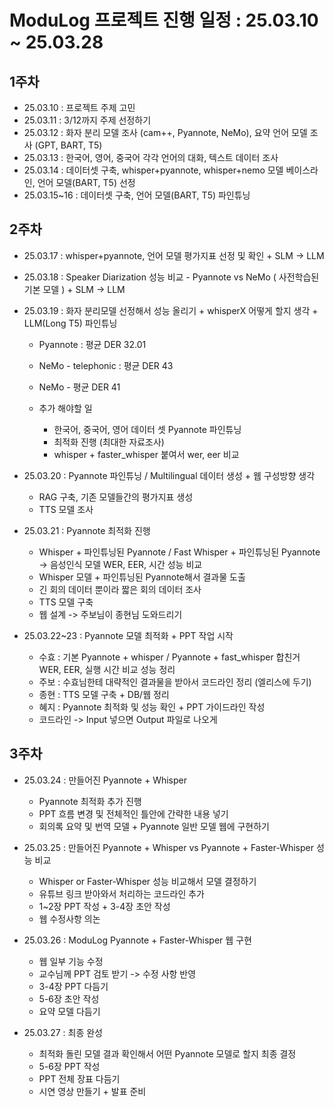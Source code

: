 # ModuLog 프로젝트 진행 일정 : 25.03.10 ~ 25.03.28

## 1주차
- 25.03.10 : 프로젝트 주제 고민
- 25.03.11 : 3/12까지 주제 선정하기
- 25.03.12 : 화자 분리 모델 조사 (cam++, Pyannote, NeMo), 요약 언어 모델 조사 (GPT, BART, T5)
- 25.03.13 : 한국어, 영어, 중국어 각각 언어의 대화, 텍스트 데이터 조사
- 25.03.14 : 데이터셋 구축, whisper+pyannote, whisper+nemo 모델 베이스라인, 언어 모델(BART, T5) 선정 
- 25.03.15~16 : 데이터셋 구축, 언어 모델(BART, T5) 파인튜닝


## 2주차
- 25.03.17 : whisper+pyannote, 언어 모델 평가지표 선정 및 확인 + SLM -> LLM
- 25.03.18 : Speaker Diarization 성능 비교 - Pyannote vs NeMo ( 사전학습된 기본 모델 ) + SLM -> LLM
- 25.03.19 : 화자 분리모델 선정해서 성능 올리기 + whisperX 어떻게 할지 생각 + LLM(Long T5) 파인튜닝
   - Pyannote : 평균 DER 32.01
   - NeMo - telephonic : 평균 DER 43
   - NeMo - 평균 DER 41
 
   - 추가 해야할 일
     - 한국어, 중국어, 영어 데이터 셋 Pyannote 파인튜닝
     - 최적화 진행 (최대한 자료조사)
     - whisper + faster_whisper 붙여서 wer, eer 비교  
- 25.03.20 : Pyannote 파인튜닝 / Multilingual 데이터 생성 + 웹 구성방향 생각
   - RAG 구축, 기존 모델들간의 평가지표 생성
   - TTS 모델 조사
- 25.03.21 : Pyannote 최적화 진행
   - Whisper + 파인튜닝된 Pyannote / Fast Whisper + 파인튜닝된 Pyannote -> 음성인식 모델 WER, EER, 시간 성능 비교
   - Whisper 모델 + 파인튜닝된 Pyannote해서 결과물 도출
   - 긴 회의 데이터 뿐이라 짧은 회의 데이터 조사
   - TTS 모델 구축
   - 웹 설계 -> 주보님이 종현님 도와드리기

- 25.03.22~23 : Pyannote 모델 최적화 + PPT 작업 시작
   - 수효 : 기본 Pyannote + whisper / Pyannote + fast_whisper 합친거 WER, EER, 실행 시간 비교 성능 정리
   - 주보 : 수효님한테 대략적인 결과물을 받아서 코드라인 정리 (엘리스에 두기)
   - 종현 : TTS 모델 구축 + DB/웹 정리
   - 혜지 : Pyannote 최적화 및 성능 확인  + PPT 가이드라인 작성
   - 코드라인 -> Input 넣으면 Output 파일로 나오게


## 3주차
- 25.03.24 : 만들어진 Pyannote + Whisper
  - Pyannote 최적화 추가 진행
  - PPT 흐름 변경 및 전체적인 틀안에 간략한 내용 넣기
  - 회의록 요약 및 번역 모델 + Pyannote 일반 모델 웹에 구현하기
 
- 25.03.25 :  만들어진 Pyannote + Whisper vs Pyannote + Faster-Whisper 성능 비교
  - Whisper or Faster-Whisper 성능 비교해서 모델 결정하기
  - 유튜브 링크 받아와서 처리하는 코드라인 추가
  - 1~2장 PPT 작성 + 3-4장 초안 작성
  - 웹 수정사항 의논
 
- 25.03.26 : ModuLog Pyannote + Faster-Whisper 웹 구현
  - 웹 일부 기능 수정
  - 교수님께 PPT 검토 받기 -> 수정 사항 반영
  - 3-4장 PPT 다듬기
  - 5-6장 초안 작성
  - 요약 모델 다듬기
 
- 25.03.27 : 최종 완성
  - 최적화 돌린 모델 결과 확인해서 어떤 Pyannote 모델로 할지 최종 결정
  - 5-6장 PPT 작성
  - PPT 전체 장표 다듬기
  - 시연 영상 만들기 + 발표 준비 
